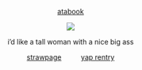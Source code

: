 <div align="center">
  
  [atabook](https://gojo.atabook.org/) 
 </div>

<p align="center"> <img src="https://media1.tenor.com/m/vu9Kkphu5h0AAAAC/grell-grellsutcliff.gif" > </p> 

<div align="center">

$\text{i'd \ like \ a \ tall \ woman \ \ \  with \ a \ nice \ big \ ass}$ 
<div align="center">
  
  [strawpage](https://jujutsu.straw.page)  ‎ ‎ ‎ ‎ ‎ ‎ ‎ ‎ ‎ ‎[yap rentry](https://rentry.co/pussyeater69)
 </div>
